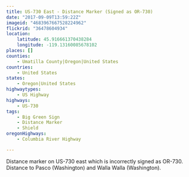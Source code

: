 ```yaml
---
title: US-730 East - Distance Marker (Signed as OR-730)
date: "2017-09-09T13:59:22Z"
imageid: "4683967667528224962"
flickrid: "36478604934"
location:
    latitude: 45.916661370438284
    longitude: -119.13160085678102
places: []
counties:
    - Umatilla County|Oregon|United States
countries:
    - United States
states:
    - Oregon|United States
highwaytypes:
    - US Highway
highways:
    - US-730
tags:
    - Big Green Sign
    - Distance Marker
    - Shield
oregonHighways:
    - Columbia River Highway

---
```

Distance marker on US-730 east which is incorrectly signed as OR-730.  Distance to Pasco (Washington) and Walla Walla (Washington).